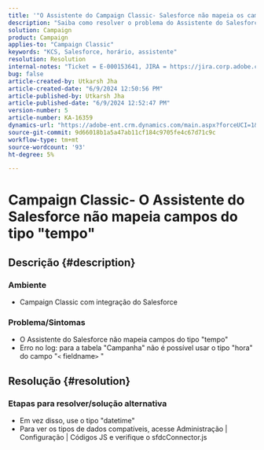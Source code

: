 ```yaml
---
title: '"O Assistente do Campaign Classic- Salesforce não mapeia os campos do tipo \"time\"'
description: "Saiba como resolver o problema do Assistente do Salesforce em que os campos do tipo \"time\" não são mapeáveis."
solution: Campaign
product: Campaign
applies-to: "Campaign Classic"
keywords: "KCS, Salesforce, horário, assistente"
resolution: Resolution
internal-notes: "Ticket = E-000153641, JIRA = https://jira.corp.adobe.com/browse/NEO-27340"
bug: false
article-created-by: Utkarsh Jha
article-created-date: "6/9/2024 12:50:56 PM"
article-published-by: Utkarsh Jha
article-published-date: "6/9/2024 12:52:47 PM"
version-number: 5
article-number: KA-16359
dynamics-url: "https://adobe-ent.crm.dynamics.com/main.aspx?forceUCI=1&pagetype=entityrecord&etn=knowledgearticle&id=ab5f71e7-5e26-ef11-840b-6045bd006704"
source-git-commit: 9d66018b1a5a47ab11cf184c9705fe4c67d71c9c
workflow-type: tm+mt
source-wordcount: '93'
ht-degree: 5%

---
```


# Campaign Classic- O Assistente do Salesforce não mapeia campos do tipo &quot;tempo&quot;

## Descrição {#description}


### <b>Ambiente</b>

- Campaign Classic com integração do Salesforce


### <b>Problema/Sintomas</b>

- O Assistente do Salesforce não mapeia campos do tipo &quot;tempo&quot;
- Erro no log: para a tabela &quot;Campanha&quot; não é possível usar o tipo &quot;hora&quot; do campo &quot;`<` fieldname`>` &quot;



## Resolução {#resolution}


### Etapas para resolver/solução alternativa

- Em vez disso, use o tipo &quot;datetime&quot;
- Para ver os tipos de dados compatíveis, acesse Administração | Configuração | Códigos JS e verifique o sfdcConnector.js






